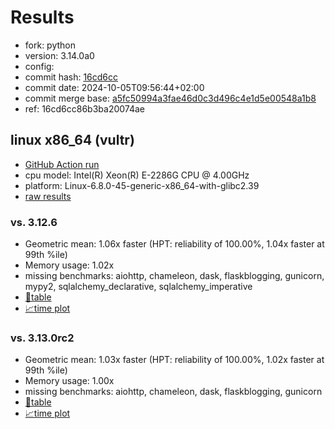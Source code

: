# Results

- fork: python
- version: 3.14.0a0
- config: 
- commit hash: [16cd6cc](https://github.com/python/cpython/commit/16cd6cc)
- commit date: 2024-10-05T09:56:44+02:00
- commit merge base: [a5fc50994a3fae46d0c3d496c4e1d5e00548a1b8](https://github.com/python/cpython/commit/a5fc50994a3fae46d0c3d496c4e1d5e00548a1b8)
- ref: 16cd6cc86b3ba20074ae

## linux x86_64 (vultr)

- [GitHub Action run](https://github.com/facebookexperimental/free-threading-benchmarking/actions/runs/11197338023)
- cpu model: Intel(R) Xeon(R) E-2286G CPU @ 4.00GHz
- platform: Linux-6.8.0-45-generic-x86_64-with-glibc2.39
- [raw results](bm-20241005-vultr-x86_64-python-16cd6cc86b3ba20074ae-3.14.0a0-16cd6cc.json)

### vs. 3.12.6

- Geometric mean: 1.06x faster (HPT: reliability of 100.00%, 1.04x faster at 99th %ile)
- Memory usage: 1.02x
- missing benchmarks: aiohttp, chameleon, dask, flaskblogging, gunicorn, mypy2, sqlalchemy_declarative, sqlalchemy_imperative
- [📄table](bm-20241005-vultr-x86_64-python-16cd6cc86b3ba20074ae-3.14.0a0-16cd6cc-vs-3.12.6.md)
- [📈time plot](bm-20241005-vultr-x86_64-python-16cd6cc86b3ba20074ae-3.14.0a0-16cd6cc-vs-3.12.6.svg)

### vs. 3.13.0rc2

- Geometric mean: 1.03x faster (HPT: reliability of 100.00%, 1.02x faster at 99th %ile)
- Memory usage: 1.00x
- missing benchmarks: aiohttp, chameleon, dask, flaskblogging, gunicorn
- [📄table](bm-20241005-vultr-x86_64-python-16cd6cc86b3ba20074ae-3.14.0a0-16cd6cc-vs-3.13.0rc2.md)
- [📈time plot](bm-20241005-vultr-x86_64-python-16cd6cc86b3ba20074ae-3.14.0a0-16cd6cc-vs-3.13.0rc2.svg)

